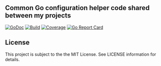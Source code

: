 ## Common Go configuration helper code shared between my projects
[![GoDoc](https://godoc.org/github.com/tdrn-org/go-conf?status.svg)](https://godoc.org/github.com/tdrn-org/go-conf)
[![Build](https://github.com/tdrn-org/go-conf/actions/workflows/build.yml/badge.svg)](https://github.com/tdrn-org/go-conf/actions/workflows/build.yml)
[![Coverage](https://sonarcloud.io/api/project_badges/measure?project=tdrn-org_go-conf&metric=coverage)](https://sonarcloud.io/summary/new_code?id=tdrn-org_go-conf)
[![Go Report Card](https://goreportcard.com/badge/github.com/tdrn-org/go-conf)](https://goreportcard.com/report/github.com/tdrn-org/go-conf)

## License
This project is subject to the the MIT License. See LICENSE information for details.